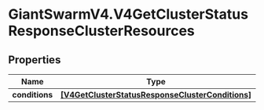 # GiantSwarmV4.V4GetClusterStatusResponseClusterResources

## Properties
Name | Type | Description | Notes
------------ | ------------- | ------------- | -------------
**conditions** | [**[V4GetClusterStatusResponseClusterConditions]**](V4GetClusterStatusResponseClusterConditions.md) |  | [optional] 


